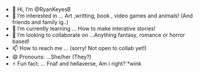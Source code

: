 - 👋 Hi, I’m @RyanKeyesB
- 👀 I’m interested in ... Art ,writting, book , video games and animals! (And friends and family ig..)
- 🌱 I’m currently learning ... How to make interative stories!
- 💞️ I’m looking to collaborate on ...Anything fantasy, romance or horror based!
- 📫 How to reach me ... (sorry! Not open to collab yet!)
- 😄 Pronouns: ...She/her (They?)
- ⚡ Fun fact: ... Fnaf and hellaverse, Am i right? *wink

<!---
RyanKeyesB/RyanKeyesB is a ✨ special ✨ repository because its `README.md` (this file) appears on your GitHub profile.
You can click the Preview link to take a look at your changes.
--->
